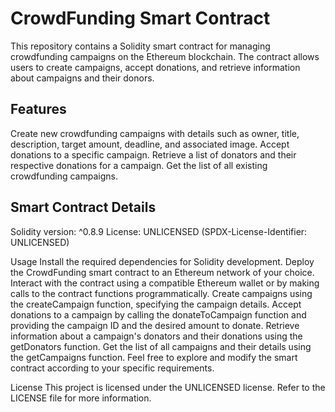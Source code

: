 # CrowdFunding Smart Contract
This repository contains a Solidity smart contract for managing crowdfunding campaigns on the Ethereum blockchain. The contract allows users to create campaigns, accept donations, and retrieve information about campaigns and their donors.

## Features
Create new crowdfunding campaigns with details such as owner, title, description, target amount, deadline, and associated image.
Accept donations to a specific campaign.
Retrieve a list of donators and their respective donations for a campaign.
Get the list of all existing crowdfunding campaigns.

## Smart Contract Details
Solidity version: ^0.8.9
License: UNLICENSED (SPDX-License-Identifier: UNLICENSED)

Usage
Install the required dependencies for Solidity development.
Deploy the CrowdFunding smart contract to an Ethereum network of your choice.
Interact with the contract using a compatible Ethereum wallet or by making calls to the contract functions programmatically.
Create campaigns using the createCampaign function, specifying the campaign details.
Accept donations to a campaign by calling the donateToCampaign function and providing the campaign ID and the desired amount to donate.
Retrieve information about a campaign's donators and their donations using the getDonators function.
Get the list of all campaigns and their details using the getCampaigns function.
Feel free to explore and modify the smart contract according to your specific requirements.

License
This project is licensed under the UNLICENSED license. Refer to the LICENSE file for more information.
